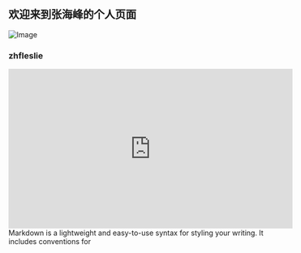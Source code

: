 ## 欢迎来到张海峰的个人页面
![Image](https://github.com/myleslie/zhfleslie/blob/master/res/leslie.jpg)

### zhfleslie

<iframe width="560" height="315" src="https://www.youtube.com/embed/BJSXBBHyV6s" frameborder="0" allow="accelerometer; autoplay; encrypted-media; gyroscope; picture-in-picture" allowfullscreen></iframe>
Markdown is a lightweight and easy-to-use syntax for styling your writing. It includes conventions for
